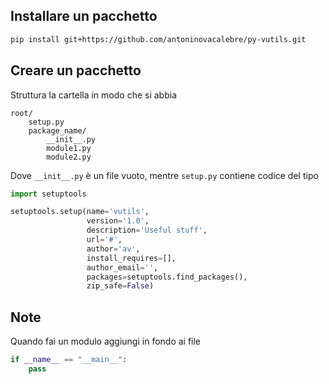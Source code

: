 ## Installare un pacchetto

```bash
pip install git+https://github.com/antoninovacalebre/py-vutils.git
```

## Creare un pacchetto

Struttura la cartella in modo che si abbia

```
root/
	setup.py
	package_name/
		__init__.py
		module1.py
		module2.py
```

Dove `__init__.py` è un file vuoto, mentre `setup.py` contiene codice del tipo

``` python
import setuptools

setuptools.setup(name='vutils',
                 version='1.0',
                 description='Useful stuff',
                 url='#',
                 author='av',
                 install_requires=[],
                 author_email='',
                 packages=setuptools.find_packages(),
                 zip_safe=False)
```

## Note

Quando fai un modulo aggiungi in fondo ai file
```python
if __name__ == "__main__":
    pass
```
